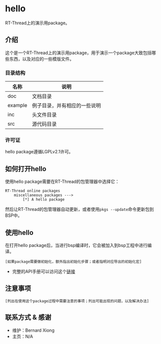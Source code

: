 # hello

RT-Thread上的演示用package。

## 介绍

这个是一个RT-Thread上的演示用package，用于演示一个package大致包括哪些东西，以及对应的一些模版文件。

### 目录结构

| 名称 | 说明 |
| ---- | ---- |
| doc | 文档目录 |
| example | 例子目录，并有相应的一些说明 |
| inc | 头文件目录 |
| src | 源代码目录 |

### 许可证

hello package遵循LGPLv2.1许可。

## 如何打开hello

使用hello package需要在RT-Thread的包管理器中选择它：

    RT-Thread online packages
        miscellaneous packages --->
            [*] A hello package

然后让RT-Thread的包管理器自动更新，或者使用`pkgs --update`命令更新包到BSP中。

## 使用hello

在打开hello package后，当进行bsp编译时，它会被加入到bsp工程中进行编译。

    [如果package需要做初始化，额外指出初始化步骤；或者指明对应导出的初始化宏]

* 完整的API手册可以访问这个[链接](doc/index.md)

## 注意事项

    [列出在使用这个package过程中需要注意的事项；列出可能出现的问题，以及解决办法]

## 联系方式 & 感谢

* 维护：Bernard Xiong
* 主页：N/A
